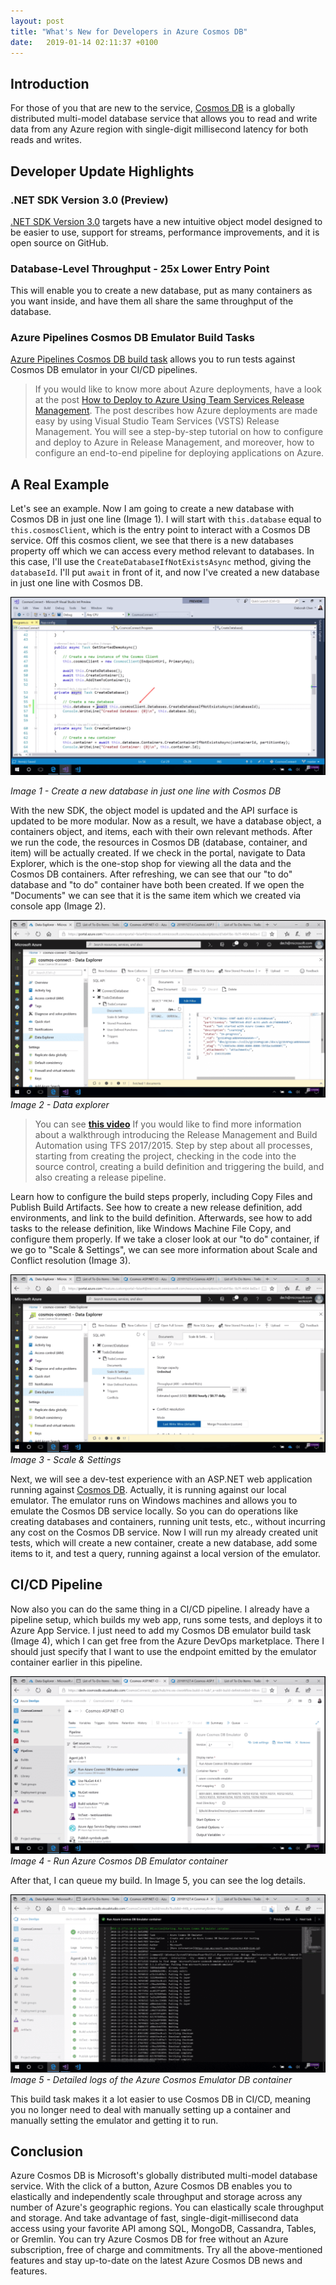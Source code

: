 ```yaml
---
layout: post
title: "What's New for Developers in Azure Cosmos DB"
date:   2019-01-14 02:11:37 +0100
---
```


## Introduction

For those of you that are new to the service, [Cosmos DB](https://docs.microsoft.com/en-us/azure/cosmos-db/introduction) is a globally distributed multi-model database service that allows you to read and write data from any Azure region with single-digit millisecond latency for both reads and writes.

## Developer Update Highlights

### .NET SDK Version 3.0 (Preview)

[.NET SDK Version 3.0](http://Azure%20Cosmos%20DB%20.NET%20SDK%20Version%203.0%20now%20in%20public%20preview) targets have a new intuitive object model designed to be easier to use, support for streams, performance improvements, and it is open source on GitHub.

### Database-Level Throughput - 25x Lower Entry Point

This will enable you to create a new database, put as many containers as you want inside, and have them all share the same throughput of the database.

### Azure Pipelines Cosmos DB Emulator Build Tasks

[Azure Pipelines Cosmos DB build task](https://docs.microsoft.com/en-us/azure/cosmos-db/tutorial-setup-ci-cd) allows you to run tests against Cosmos DB emulator in your CI/CD pipelines.

>If you would like to know more about Azure deployments, have a look at the post [How to Deploy to Azure Using Team Services Release Management](https://mohamedradwan-devops.github.io/posts/how-to-deploy-to-azure-using-team-services-release-management/). The post describes how Azure deployments are made easy by using Visual Studio Team Services (VSTS) Release Management. You will see a step-by-step tutorial on how to configure and deploy to Azure in Release Management, and moreover, how to configure an end-to-end pipeline for deploying applications on Azure.

## A Real Example

Let's see an example. Now I am going to create a new database with Cosmos DB in just one line (Image 1). I will start with `this.database` equal to `this.cosmosClient`, which is the entry point to interact with a Cosmos DB service. Off this cosmos client, we see that there is a new databases property off which we can access every method relevant to databases. In this case, I'll use the `CreateDatabaseIfNotExistsAsync` method, giving the `databaseId`. I'll put `await` in front of it, and now I've created a new database in just one line with Cosmos DB.

![Image 1 - Create a new database in just one line with Cosmos DB](/assets/img/2019/01/Image-1-Create-a-new-database-in-just-one-line-with-Cosmos-DB-1024x578.png)

_Image 1 - Create a new database in just one line with Cosmos DB_

With the new SDK, the object model is updated and the API surface is updated to be more modular. Now as a result, we have a database object, a containers object, and items, each with their own relevant methods. After we run the code, the resources in Cosmos DB (database, container, and item) will be actually created. If we check in the portal, navigate to Data Explorer, which is the one-stop shop for viewing all the data and the Cosmos DB containers. After refreshing, we can see that our "to do" database and "to do" container have both been created. If we open the "Documents" we can see that it is the same item which we created via console app (Image 2).

![Image 2 - Data explorer](/assets/img/2019/01/Image-2-Data-explorer-1024x578.png)
_Image 2 - Data explorer_

>You can see **[this video](https://www.youtube.com/watch?v=vev3Czaa1pA)**
If you would like to find more information about a walkthrough introducing the Release Management and Build Automation using TFS 2017/2015. Step by step about all processes, starting from creating the project, checking in the code into the source control, creating a build definition and triggering the build, and also creating a release pipeline.

Learn how to configure the build steps properly, including Copy Files and Publish Build Artifacts. See how to create a new release definition, add environments, and link to the build definition. Afterwards, see how to add tasks to the release definition, like Windows Machine File Copy, and configure them properly. If we take a closer look at our "to do" container, if we go to "Scale & Settings", we can see more information about Scale and Conflict resolution (Image 3).

![Image 3 - Scale & Settings](/assets/img/2019/01/Image-3-Scale-Settings-1024x578.png)
_Image 3 - Scale & Settings_

Next, we will see a dev-test experience with an ASP.NET web application running against [Cosmos DB](https://docs.microsoft.com/en-us/azure/cosmos-db/). Actually, it is running against our local emulator. The emulator runs on Windows machines and allows you to emulate the Cosmos DB service locally. So you can do operations like creating databases and containers, running unit tests, etc., without incurring any cost on the Cosmos DB service. Now I will run my already created unit tests, which will create a new container, create a new database, add some items to it, and test a query, running against a local version of the emulator.

## CI/CD Pipeline

Now also you can do the same thing in a CI/CD pipeline. I already have a pipeline setup, which builds my web app, runs some tests, and deploys it to Azure App Service. I just need to add my Cosmos DB emulator build task (Image 4), which I can get free from the Azure DevOps marketplace. There I should just specify that I want to use the endpoint emitted by the emulator container earlier in this pipeline.

![Image 4 - Run Azure Cosmos DB Emulator container](/assets/img/2019/01/Image-4-Run-Azure-Cosmos-DB-Emulator-container-1024x578.png)
_Image 4 - Run Azure Cosmos DB Emulator container_

After that, I can queue my build. In Image 5, you can see the log details.

![Image 5 - Detailed logs of the Azure Cosmos Emulator DB container](/assets/img/2019/01/Image-5-Detailed-logs-of-the-Azure-Cosmos-Emulator-DB-container-1024x578.png)
_Image 5 - Detailed logs of the Azure Cosmos Emulator DB container_

This build task makes it a lot easier to use Cosmos DB in CI/CD, meaning you no longer need to deal with manually setting up a container and manually setting the emulator and getting it to run.

## Conclusion

Azure Cosmos DB is Microsoft's globally distributed multi-model database service. With the click of a button, Azure Cosmos DB enables you to elastically and independently scale throughput and storage across any number of Azure's geographic regions. You can elastically scale throughput and storage. And take advantage of fast, single-digit-millisecond data access using your favorite API among SQL, MongoDB, Cassandra, Tables, or Gremlin. You can try Azure Cosmos DB for free without an Azure subscription, free of charge and commitments. Try all the above-mentioned features and stay up-to-date on the latest Azure Cosmos DB news and features.
